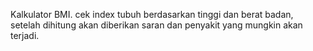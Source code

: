 Kalkulator BMI.
cek index tubuh berdasarkan tinggi dan berat badan, setelah dihitung akan diberikan saran dan
penyakit yang mungkin akan terjadi.
